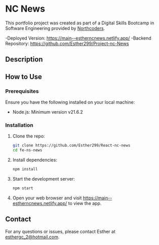 # NC News

This portfolio project was created as part of a Digital Skills Bootcamp in
Software Engineering provided by [Northcoders](https://northcoders.com/).

-Deployed Version: https://main--estherncnews.netlify.app/
-Backend Repository: https://github.com/Esther299/Project-nc-News

## Description


## How to Use


### Prerequisites

Ensure you have the following installed on your local machine:

- Node.js: Minimum version v21.6.2

### Installation

1. Clone the repo:

   ```sh
   git clone https://github.com/Esther299/React-nc-news
   cd fe-ns-news
   ```

2. Install dependencies:

   ```sh
   npm install
   ```

3. Start the development server:

   ```sh
   npm start
   ```

4. Open your web browser and visit https://main--estherncnews.netlify.app/ to view the app.


## Contact

For any questions or issues, please contact Esther at esthergc_2@hotmail.com.